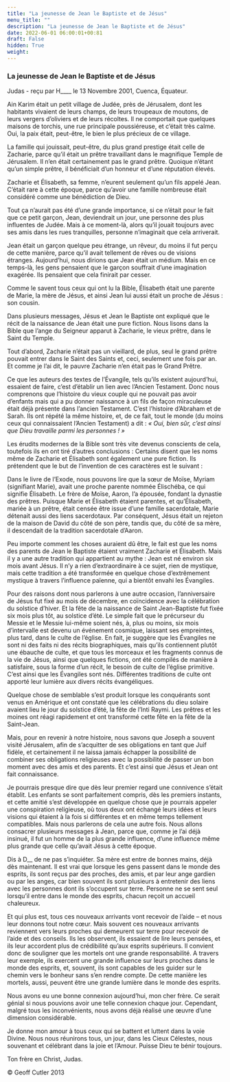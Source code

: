 ```yaml
---
title: "La jeunesse de Jean le Baptiste et de Jésus"
menu_title: ""
description: "La jeunesse de Jean le Baptiste et de Jésus"
date: 2022-06-01 06:00:01+00:81
draft: False
hidden: True
weight:
---
```

### La jeunesse de Jean le Baptiste et de Jésus

Judas - reçu par H____ le 13 Novembre 2001, Cuenca, Équateur.

Ain Karim était un petit village de Judée, près de Jérusalem, dont les habitants vivaient de leurs champs, de leurs troupeaux de moutons, de leurs vergers d’oliviers et de leurs récoltes. Il ne comportait que quelques maisons de torchis, une rue principale poussiéreuse, et c’était très calme. Oui, la paix était, peut-être, le bien le plus précieux de ce village.

La famille qui jouissait, peut-être, du plus grand prestige était celle de Zacharie, parce qu’il était un prêtre travaillant dans le magnifique Temple de Jérusalem. Il n’en était certainement pas le grand prêtre. Quoique n’étant qu’un simple prêtre, il bénéficiait d’un honneur et d’une réputation élevés.

Zacharie et Élisabeth, sa femme, n’eurent seulement qu’un fils appelé Jean. C’était rare à cette époque, parce qu’avoir une famille nombreuse était considéré comme une bénédiction de Dieu.

Tout ça n’aurait pas été d’une grande importance, si ce n’était pour le fait que ce petit garçon, Jean, deviendrait un jour, une personne des plus influentes de Judée. Mais à ce moment-là, alors qu’il jouait toujours avec ses amis dans les rues tranquilles, personne n’imaginait que cela arriverait.

Jean était un garçon quelque peu étrange, un rêveur, du moins il fut perçu de cette manière, parce qu’il avait tellement de rêves ou de visions étranges. Aujourd’hui, nous dirions que Jean était un médium. Mais en ce temps-là, les gens pensaient que le garçon souffrait d’une imagination exagérée. Ils pensaient que cela finirait par cesser.

Comme le savent tous ceux qui ont lu la Bible, Élisabeth était une parente de Marie, la mère de Jésus, et ainsi Jean lui aussi était un proche de Jésus : son cousin.

Dans plusieurs messages, Jésus et Jean le Baptiste ont expliqué que le récit de la naissance de Jean était une pure fiction. Nous lisons dans la Bible que l’ange du Seigneur apparut à Zacharie, le vieux prêtre, dans le Saint du Temple.

Tout d’abord, Zacharie n’était pas un vieillard, de plus, seul le grand prêtre pouvait entrer dans le Saint des Saints et, ceci, seulement une fois par an. Et comme je l’ai dit, le pauvre Zacharie n’en était pas le Grand Prêtre.

Ce que les auteurs des textes de l’Évangile, tels qu’ils existent aujourd’hui, essaient de faire, c’est d’établir un lien avec l’Ancien Testament. Donc nous comprenons que l’histoire du vieux couple qui ne pouvait pas avoir d’enfants mais qui a pu donner naissance à un fils de façon miraculeuse était déjà présente dans l’ancien Testament. C’est l’histoire d’Abraham et de Sarah. Ils ont répété la même histoire, et, de ce fait, tout le monde (du moins ceux qui connaissaient l’Ancien Testament) a dit : *« Oui, bien sûr, c’est ainsi que Dieu travaille parmi les personnes ! »*

Les érudits modernes de la Bible sont très vite devenus conscients de cela, toutefois ils en ont tiré d’autres conclusions : Certains disent que les noms même de Zacharie et Élisabeth sont également une pure fiction. Ils prétendent que le but de l’invention de ces caractères est le suivant :

Dans le livre de l’Exode, nous pouvons lire que la sœur de Moïse, Myriam (signifiant Marie), avait une proche parente nommée Élischéba, ce qui signifie Élisabeth. Le frère de Moïse, Aaron, l’a  épousée, fondant la dynastie des prêtres. Puisque Marie et Élisabeth étaient parentes, et qu’Élisabeth, mariée à un prêtre, était censée être issue d’une famille sacerdotale, Marie détenait aussi des liens sacerdotaux. Par conséquent, Jésus était un rejeton de la maison de David du côté de son père, tandis que, du côté de sa mère, il descendait de la tradition sacerdotale d’Aaron.

Peu importe comment les choses auraient dû être, le fait est que les noms des parents de Jean le Baptiste étaient vraiment Zacharie et Élisabeth. Mais il y a une autre tradition qui appartient au mythe : Jean est né environ six mois avant Jésus. Il n’y a rien d’extraordinaire à ce sujet, rien de mystique, mais cette tradition a été transformée en quelque chose d’extrêmement mystique à travers l’influence païenne, qui a bientôt envahi les Évangiles.

Pour des raisons dont nous parlerons à une autre occasion, l’anniversaire de Jésus fut fixé au mois de décembre, en coïncidence avec la célébration du solstice d’hiver. Et la fête de la naissance de Saint Jean-Baptiste fut fixée six mois plus tôt, au solstice d’été. Le simple fait que le précurseur du Messie et le Messie lui-même soient nés, à, plus ou moins, six mois d’intervalle est devenu un événement cosmique, laissant ses empreintes, plus tard, dans le culte de l’église.  En fait, je suggère que les Évangiles ne sont ni des faits ni des récits biographiques, mais qu’ils contiennent plutôt une ébauche de culte, et que tous les morceaux et les fragments connus de la vie de Jésus, ainsi que quelques fictions, ont été compilés de manière à satisfaire, sous la forme d’un récit, le besoin de culte de l’église primitive. C’est ainsi que les Évangiles sont nés. Différentes traditions de culte ont apporté leur lumière aux divers récits évangéliques.

Quelque chose de semblable s’est produit lorsque les conquérants sont venus en Amérique et ont constaté que les célébrations du dieu solaire avaient lieu le jour du solstice d’été, la fête de l’Inti Raymi. Les prêtres et les moines ont réagi rapidement et ont transformé cette fête en la fête de la Saint-Jean.

Mais, pour en revenir à notre histoire, nous savons que Joseph a souvent visité Jérusalem, afin de s’acquitter de ses obligations en tant que Juif fidèle, et certainement il ne laissa jamais échapper la possibilité de combiner ses obligations religieuses avec la possibilité de passer un bon moment avec des amis et des parents. Et c’est ainsi que Jésus et Jean ont fait connaissance.

Je pourrais presque dire que dès leur premier regard une connivence s’était établit. Les enfants se sont parfaitement compris, dès les premiers instants, et cette amitié s’est développée en quelque chose que je pourrais appeler une conspiration religieuse, où tous deux ont échangé leurs idées et leurs visions qui étaient à  la fois si différentes et en même temps tellement compatibles. Mais nous parlerons de cela une autre fois. Nous allons consacrer plusieurs messages à Jean, parce que, comme je l’ai déjà insinué, il fut un homme de la plus grande influence, d’une influence même plus grande que  celle qu’avait Jésus à cette époque.

Dis à D__  de ne pas s’inquiéter. Sa mère est entre de bonnes mains, déjà dès maintenant. Il est vrai que lorsque les gens passent dans le monde des esprits, ils sont reçus par des proches, des amis, et par leur ange gardien ou par les anges, car bien souvent ils sont plusieurs à entretenir des liens avec les personnes dont ils s’occupent sur terre. Personne ne se sent seul lorsqu’il entre dans le monde des esprits, chacun reçoit un accueil chaleureux.

Et qui plus est, tous ces nouveaux arrivants vont recevoir de l’aide – et nous leur donnons tout notre cœur. Mais souvent ces nouveaux arrivants reviennent vers leurs proches qui demeurent sur terre  pour recevoir de l’aide et des conseils. Ils les observent, ils essaient de lire leurs pensées, et  ils leur accordent plus de crédibilité qu’aux esprits supérieurs. Il convient donc de souligner que les mortels ont une grande responsabilité. A travers leur exemple, ils exercent une grande influence sur leurs proches dans le monde des esprits, et, souvent, ils sont capables de les guider sur le chemin vers le bonheur sans s’en rendre compte. De cette manière les mortels, aussi, peuvent être une grande lumière dans le monde des esprits.

Nous avons eu une bonne connexion aujourd’hui, mon cher frère. Ce serait génial si nous pouvions avoir une telle connexion chaque jour. Cependant, malgré tous les inconvénients, nous avons déjà réalisé une œuvre d’une dimension considérable.

Je donne mon amour à tous ceux qui se battent et luttent dans la voie Divine. Nous nous réunirons tous, un jour, dans les Cieux Célestes, nous souvenant et célébrant dans la joie et l’Amour. Puisse Dieu te bénir toujours.

Ton frère en Christ, Judas.

© Geoff Cutler 2013